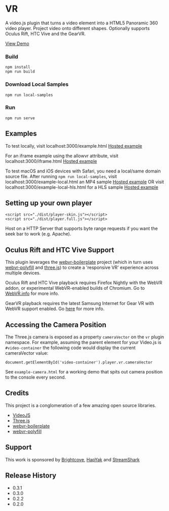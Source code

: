 
# VR

A video.js plugin that turns a video element into a HTML5 Panoramic 360 video player. Project video onto different shapes. Optionally supports Oculus Rift, HTC Vive and the GearVR.

[View Demo](https://videojs-vr.s3.amazonaws.com/latest/example.html)


### Build
```
npm install
npm run build
```

### Download Local Samples
```
npm run local-samples
```

### Run
```
npm run serve
```

## Examples
To test locally, visit localhost:3000/example.html
[Hosted example](https://videojs-vr.s3.amazonaws.com/latest/example.html)

For an iframe example using the allowvr attribute, visit localhost:3000/iframe.html [Hosted example](https://videojs-vr.s3.amazonaws.com/latest/iframe.html)

To test macOS and iOS devices with Safari, you need a local/same domain source file. After running `npm run local-samples`, visit localhost:3000/example-local.html an MP4 sample [Hosted example](https://videojs-vr.s3.amazonaws.com/latest/example-local.html) OR visit localhost:3000/example-local-hls.html for a HLS sample [Hosted example](https://videojs-vr.s3.amazonaws.com/latest/example-local-hls.html)

## Setting up your own player

    <script src="./dist/player-skin.js"></script>
    <script src="./dist/player.full.js"></script>

Host on a HTTP Server that supports byte range requests if you want the seek bar to work (e.g. Apache).

## Oculus Rift and HTC Vive Support
This plugin leverages the [webvr-boilerplate](https://github.com/borismus/webvr-boilerplate) project (which in turn uses [webvr-polyfill](https://github.com/borismus/webvr-polyfill) and [three.js](https://github.com/mrdoob/three.js)) to create a 'responsive VR' experience across multiple devices.

Oculus Rift and HTC Vive playback requires Firefox Nightly with the WebVR addon, or experimental WebVR-enabled builds of Chromium. Go to [WebVR.info](http://www.webvr.info) for more info.

GearVR playback requires the latest Samsung Internet for Gear VR with WebVR support enabled. Go [here](https://mail.mozilla.org/pipermail/web-vr-discuss/2016-April/001054.html) for more info.

## Accessing the Camera Position
The Three.js camera is exposed as a property `cameraVector` on the `vr` plugin namespace. For example, assuming the parent element for your Video.js is `#video-container` the following code would display the current cameraVector value:

    document.getElementById('video-container').player.vr.cameraVector

See `example-camera.html` for a working demo that spits out camera position to the console every second.

## Credits ##

This project is a conglomeration of a few amazing open source libraries.

* [VideoJS](http://www.videojs.com)
* [Three.js](http://threejs.org)
* [webvr-boilerplate](https://github.com/borismus/webvr-boilerplate)
* [webvr-polyfill](https://github.com/borismus/webvr-polyfill)

## Support ##
This work is sponsored by [Brightcove](https://www.brightcove.com), [HapYak](http://corp.hapyak.com/) and [StreamShark](https://streamshark.io)


## Release History

* 0.3.1
* 0.3.0
* 0.2.2
* 0.2.0
